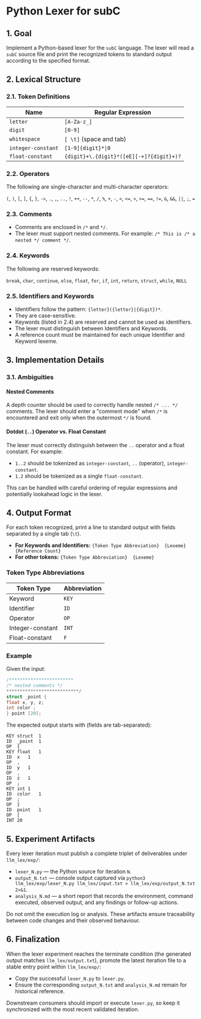 # Python Lexer for subC

## 1. Goal

Implement a Python-based lexer for the `subC` language. The lexer will read a `subC` source file and print the recognized tokens to standard output according to the specified format.

## 2. Lexical Structure

### 2.1. Token Definitions

| Name               | Regular Expression                          |
| ------------------ | ------------------------------------------- |
| `letter`           | `[A-Za-z_]`                                 |
| `digit`            | `[0-9]`                                     |
| `whitespace`       | `[ \t]` (space and tab)                    |
| `integer-constant` | `[1-9]{digit}*\|0`                           |
| `float-constant`   | `{digit}+\.{digit}*([eE][-+]?{digit}+)?`   |

### 2.2. Operators

The following are single-character and multi-character operators:

`(`, `)`, `[`, `]`, `{`, `}`, `->`, `.`, `,`, `..`, `!`, `++`, `--`, `*`, `/`, `%`, `+`, `-`, `<`, `<=`, `>`, `>=`, `==`, `!=`, `&`, `&&`, `||`, `;`, `=`

### 2.3. Comments

- Comments are enclosed in `/*` and `*/`.
- The lexer must support nested comments. For example: `/* This is /* a nested */ comment */`.

### 2.4. Keywords

The following are reserved keywords:

`break`, `char`, `continue`, `else`, `float`, `for`, `if`, `int`, `return`, `struct`, `while`, `NULL`

### 2.5. Identifiers and Keywords

- Identifiers follow the pattern: `{letter}({letter}|{digit})*`.
- They are case-sensitive.
- Keywords (listed in 2.4) are reserved and cannot be used as identifiers.
- The lexer must distinguish between Identifiers and Keywords.
- A reference count must be maintained for each unique Identifier and Keyword lexeme.

## 3. Implementation Details

### 3.1. Ambiguities

#### Nested Comments

A depth counter should be used to correctly handle nested `/* ... */` comments. The lexer should enter a "comment mode" when `/*` is encountered and exit only when the outermost `*/` is found.

#### Dotdot (`..`) Operator vs. Float Constant

The lexer must correctly distinguish between the `..` operator and a float constant. For example:
- `1..2` should be tokenized as `integer-constant`, `..` (operator), `integer-constant`.
- `1.2` should be tokenized as a single `float-constant`.

This can be handled with careful ordering of regular expressions and potentially lookahead logic in the lexer.

## 4. Output Format

For each token recognized, print a line to standard output with fields separated by a single tab (`\t`).

- **For Keywords and Identifiers:** `{Token Type Abbreviation}	{Lexeme}	{Reference Count}`
- **For other tokens:** `{Token Type Abbreviation}	{Lexeme}`

### Token Type Abbreviations

| Token Type         | Abbreviation |
| ------------------ | ------------ |
| Keyword            | `KEY`        |
| Identifier         | `ID`         |
| Operator           | `OP`         |
| Integer-constant   | `INT`        |
| Float-constant     | `F`          |

### Example

Given the input:
```c
/************************
/* nested comments */
***************************/
struct _point {
float x, y, z;
int color ;
} point [20];
```

The expected output starts with (fields are tab-separated):
```
KEY	struct	1
ID	_point	1
OP	{
KEY	float	1
ID	x	1
OP	,
ID	y	1
OP	,
ID	z	1
OP	;
KEY	int	1
ID	color	1
OP	;
OP	}
ID	point	1
OP	[
INT	20
```

## 5. Experiment Artifacts

Every lexer iteration must publish a complete triplet of deliverables under `llm_lex/exp/`:

- `lexer_N.py` — the Python source for iteration `N`.
- `output_N.txt` — console output captured via `python3 llm_lex/exp/lexer_N.py llm_lex/input.txt > llm_lex/exp/output_N.txt 2>&1`.
- `analysis_N.md` — a short report that records the environment, command executed, observed output, and any findings or follow-up actions.

Do not omit the execution log or analysis. These artifacts ensure traceability between code changes and their observed behaviour.

## 6. Finalization

When the lexer experiment reaches the terminate condition (the generated output matches `llm_lex/output.txt`), promote the latest iteration file to a stable entry point within `llm_lex/exp/`:

- Copy the successful `lexer_N.py` to `lexer.py`.
- Ensure the corresponding `output_N.txt` and `analysis_N.md` remain for historical reference.

Downstream consumers should import or execute `lexer.py`, so keep it synchronized with the most recent validated iteration.
